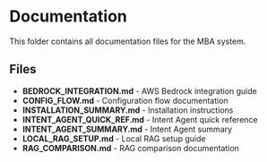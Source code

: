 # Documentation

This folder contains all documentation files for the MBA system.

## Files

- **BEDROCK_INTEGRATION.md** - AWS Bedrock integration guide
- **CONFIG_FLOW.md** - Configuration flow documentation
- **INSTALLATION_SUMMARY.md** - Installation instructions
- **INTENT_AGENT_QUICK_REF.md** - Intent Agent quick reference
- **INTENT_AGENT_SUMMARY.md** - Intent Agent summary
- **LOCAL_RAG_SETUP.md** - Local RAG setup guide
- **RAG_COMPARISON.md** - RAG comparison documentation
